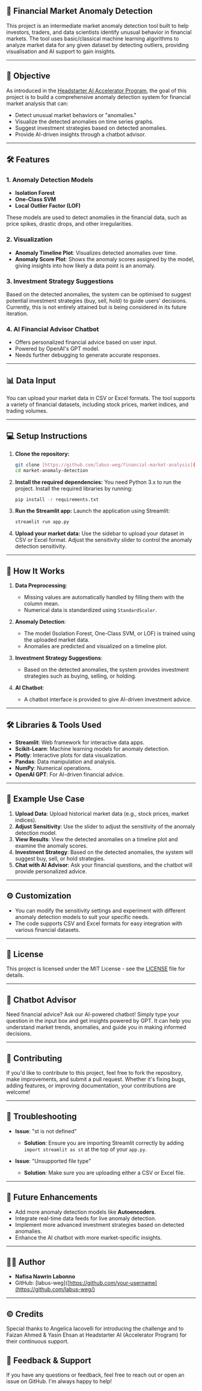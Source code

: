 ## 🚀 Financial Market Anomaly Detection

This project is an intermediate market anomaly detection tool built to help investors, traders, and data scientists identify unusual behavior in financial markets. The tool uses basic/classical machine learning algorithms to analyze market data for any given dataset by detecting outliers, providing visualisation and AI support to gain insights.

---

## 🎯 Objective
As introduced in the [Headstarter AI Accelerator Program](https://app.headstarter.co/), the goal of this project is to build a comprehensive anomaly detection system for financial market analysis that can:
- Detect unusual market behaviors or "anomalies."
- Visualize the detected anomalies on time series graphs.
- Suggest investment strategies based on detected anomalies.
- Provide AI-driven insights through a chatbot advisor.

---

## 🛠️ Features

### 1. **Anomaly Detection Models**
   - **Isolation Forest**
   - **One-Class SVM**
   - **Local Outlier Factor (LOF)**

These models are used to detect anomalies in the financial data, such as price spikes, drastic drops, and other irregularities.

### 2. **Visualization**
   - **Anomaly Timeline Plot**: Visualizes detected anomalies over time.
   - **Anomaly Score Plot**: Shows the anomaly scores assigned by the model, giving insights into how likely a data point is an anomaly.

### 3. **Investment Strategy Suggestions**
   Based on the detected anomalies, the system can be optimised to suggest potential investment strategies (buy, sell, hold) to guide users' decisions. Currently, this is not entirely attained but is being considered in its future iteration.

### 4. **AI Financial Advisor Chatbot**
   - Offers personalized financial advice based on user input.
   - Powered by OpenAI's GPT model.
   - Needs further debugging to generate accurate responses.

---

## 📊 Data Input

You can upload your market data in CSV or Excel formats. The tool supports a variety of financial datasets, including stock prices, market indices, and trading volumes.

---

## 💻 Setup Instructions

1. **Clone the repository:**
   ```bash
   git clone [https://github.com/labus-weg/financial-market-analysis](https://github.com/labus-weg/financial-market-analysis)
   cd market-anomaly-detection
   ```

2. **Install the required dependencies:**
   You need Python 3.x to run the project. Install the required libraries by running:
   ```bash
   pip install -r requirements.txt
   ```

3. **Run the Streamlit app:**
   Launch the application using Streamlit:
   ```bash
   streamlit run app.py
   ```

4. **Upload your market data:**
   Use the sidebar to upload your dataset in CSV or Excel format. Adjust the sensitivity slider to control the anomaly detection sensitivity.

---

## 🧠 How It Works

1. **Data Preprocessing**: 
   - Missing values are automatically handled by filling them with the column mean.
   - Numerical data is standardized using `StandardScaler`.

2. **Anomaly Detection**:
   - The model (Isolation Forest, One-Class SVM, or LOF) is trained using the uploaded market data.
   - Anomalies are predicted and visualized on a timeline plot.

3. **Investment Strategy Suggestions**:
   - Based on the detected anomalies, the system provides investment strategies such as buying, selling, or holding.

4. **AI Chatbot**:
   - A chatbot interface is provided to give AI-driven investment advice.

---

## 🛠️ Libraries & Tools Used

- **Streamlit**: Web framework for interactive data apps.
- **Scikit-Learn**: Machine learning models for anomaly detection.
- **Plotly**: Interactive plots for data visualization.
- **Pandas**: Data manipulation and analysis.
- **NumPy**: Numerical operations.
- **OpenAI GPT**: For AI-driven financial advice.

---

## 📌 Example Use Case

1. **Upload Data**: Upload historical market data (e.g., stock prices, market indices).
2. **Adjust Sensitivity**: Use the slider to adjust the sensitivity of the anomaly detection model.
3. **View Results**: View the detected anomalies on a timeline plot and examine the anomaly scores.
4. **Investment Strategy**: Based on the detected anomalies, the system will suggest buy, sell, or hold strategies.
5. **Chat with AI Advisor**: Ask your financial questions, and the chatbot will provide personalized advice.

---

## ⚙️ Customization

- You can modify the sensitivity settings and experiment with different anomaly detection models to suit your specific needs.
- The code supports CSV and Excel formats for easy integration with various financial datasets.

---

## 📝 License

This project is licensed under the MIT License - see the [LICENSE](LICENSE) file for details.

---

## 🤖 Chatbot Advisor

Need financial advice? Ask our AI-powered chatbot! Simply type your question in the input box and get insights powered by GPT. It can help you understand market trends, anomalies, and guide you in making informed decisions.

---

## 👥 Contributing

If you'd like to contribute to this project, feel free to fork the repository, make improvements, and submit a pull request. Whether it's fixing bugs, adding features, or improving documentation, your contributions are welcome!

---

## 🔧 Troubleshooting

- **Issue**: "st is not defined"
  - **Solution**: Ensure you are importing Streamlit correctly by adding `import streamlit as st` at the top of your `app.py`.

- **Issue**: "Unsupported file type"
  - **Solution**: Make sure you are uploading either a CSV or Excel file.

---

## 📅 Future Enhancements

- Add more anomaly detection models like **Autoencoders**.
- Integrate real-time data feeds for live anomaly detection.
- Implement more advanced investment strategies based on detected anomalies.
- Enhance the AI chatbot with more market-specific insights.

---

## 👨‍💻 Author

- **Nafisa Nawrin Labonno**
- GitHub: [labus-weg]([https://github.com/your-username](https://github.com/labus-weg/)

---
## ©️ Credits
Special thanks to Angelica Iacovelli for introducing the challenge and to Faizan Ahmed & Yasin Ehsan at Headstarter AI (Accelerator Program) for their continuous support.

## 💬 Feedback & Support

If you have any questions or feedback, feel free to reach out or open an issue on GitHub. I'm always happy to help!

```
